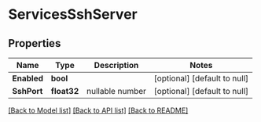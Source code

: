 # ServicesSshServer

## Properties
Name | Type | Description | Notes
------------ | ------------- | ------------- | -------------
**Enabled** | **bool** |  | [optional] [default to null]
**SshPort** | **float32** | nullable number | [optional] [default to null]

[[Back to Model list]](../README.md#documentation-for-models) [[Back to API list]](../README.md#documentation-for-api-endpoints) [[Back to README]](../README.md)


